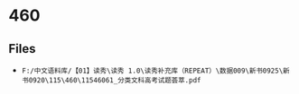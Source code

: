 # 460

## Files

- `F:/中文语料库/【01】读秀\读秀 1.0\读秀补充库（REPEAT）\数据009\新书0925\新书0920\115\460\11546061_分类文科高考试题荟萃.pdf`

